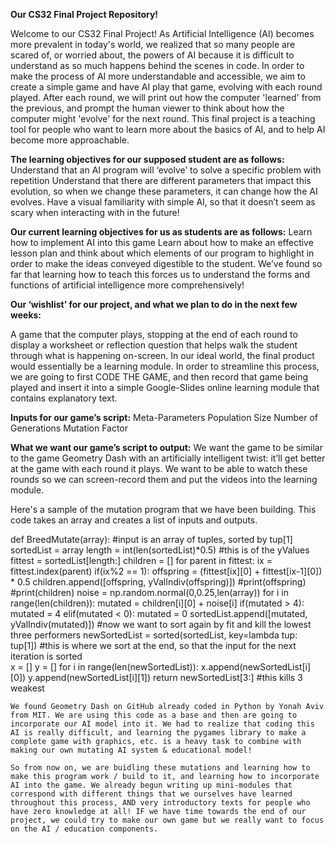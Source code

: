 **Our CS32 Final Project Repository!**


Welcome to our CS32 Final Project! As Artificial Intelligence (AI) becomes more prevalent in today's world, we realized that so many people are scared of, or worried about, the powers of AI because it is difficult to understand as so much happens behind the scenes in code. In order to make the process of AI more understandable and accessible, we aim to create a simple game and have AI play that game, evolving with each round played. After each round, we will print out how the computer 'learned' from the previous, and prompt the human viewer to think about how the computer might 'evolve' for the next round. This final project is a teaching tool for people who want to learn more about the basics of AI, and to help AI become more approachable.


**The learning objectives for our supposed student are as follows:**
Understand that an AI program will ‘evolve’ to solve a specific problem with repetition
Understand that there are different parameters that impact this evolution, so when we change these parameters, it can change how the AI evolves. 
Have a visual familiarity with simple AI, so that it doesn’t seem as scary when interacting with in the future! 

**Our current learning objectives for us as students are as follows:**
Learn how to implement AI into this game 
Learn about how to make an effective lesson plan and think about which elements of our program to highlight in order to make the ideas conveyed digestible to the student. We’ve found so far that learning how to teach this forces us to understand the forms and functions of artificial intelligence more comprehensively! 


**Our ‘wishlist’ for our project, and what we plan to do in the next few weeks:**

A game that the computer plays, stopping at the end of each round to display a worksheet or reflection question that helps walk the student through what is happening on-screen. In our ideal world, the final product would essentially be a learning module. In order to streamline this process, we are going to first CODE THE GAME, and then record that game being played and insert it into a simple Google-Slides online learning module that contains explanatory text.


**Inputs for our game’s script:**
Meta-Parameters
Population Size 
Number of Generations 
Mutation Factor 


**What we want our game’s script to output:** 
We want the game to be similar to the game Geometry Dash with an artificially intelligent twist: it’ll get better at the game with each round it plays. We want to be able to watch these rounds so we can screen-record them and put the videos into the learning module. 


Here's a sample of the mutation program that we have been building. This code takes an array and creates a list of inputs and outputs. 

def BreedMutate(array): #input is an array of tuples, sorted by tup[1]
    sortedList = array
    length = int(len(sortedList)*0.5) #this is of the yValues
    fittest = sortedList[length:]
    children = []
    for parent in fittest:
        ix = fittest.index(parent)
        if(ix%2 == 1):
            offspring = (fittest[ix][0] + fittest[ix-1][0]) * 0.5
            children.append([offspring, yValIndiv(offspring)])
            #print(offspring)
    #print(children)
    noise = np.random.normal(0,0.25,len(array))
    for i in range(len(children)):
        mutated = children[i][0] + noise[i]
        if(mutated > 4):
            mutated = 4
        elif(mutated < 0):
            mutated = 0
        sortedList.append([mutated, yValIndiv(mutated)])
    #now we want to sort again by fit and kill the lowest three performers
    newSortedList = sorted(sortedList, key=lambda tup: tup[1]) #this is where we sort at the end, so that the input for the next iteration is sorted\
    x = []
    y = []
    for i in range(len(newSortedList)):
        x.append(newSortedList[i][0])
        y.append(newSortedList[i][1])
    return newSortedList[3:] #this kills 3 weakest
    
    
    We found Geometry Dash on GitHub already coded in Python by Yonah Aviv from MIT. We are using this code as a base and then are going to incorporate our AI model into it. We had to realize that coding this AI is really difficult, and learning the pygames library to make a complete game with graphics, etc. is a heavy task to combine with making our own mutating AI system & educational model! 
    
    So from now on, we are buidling these mutations and learning how to make this program work / build to it, and learning how to incorporate AI into the game. We already begun writing up mini-modules that correspond with different things that we ourselves have learned throughout this process, AND very introductory texts for people who have zero knowledge at all! IF we have time towards the end of our project, we could try to make our own game but we really want to focus on the AI / education components. 





